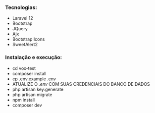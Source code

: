 <h3> Tecnologias: </h3>
<ul>
  <li> Laravel 12 </li>
  <li> Bootstrap </li>
  <li> JQuery </li>
  <li> Ajx </li>
  <li> Bootstrap Icons </li>
  <li> SweetAlert2 </li>
</ul>

<h3> Instalação e execução: </h3>
<ul>
  <li> cd vox-test </li>
  <li> composer install</li>
  <li> cp .env.example .env </li>
  <li> ATUALIZE O  <i>.env</i> COM SUAS CREDENCIAIS DO BANCO DE DADOS </li>
  <li> php artisan key:generate </li>
  <li> php artisan migrate </li>
  <li> npm install </li>
  <li> composer dev </li>
</ul>
